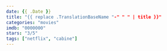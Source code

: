 ```yaml
---
date: {{ .Date }}
title: "{{ replace .TranslationBaseName "-" " " | title }}"
categories: "movies"
imdb: "0000000"
stars: "3/5"
tags: ["netflix", "cabine"]
---
```

